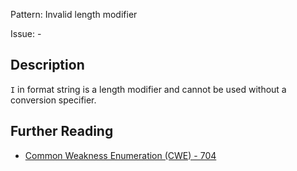 Pattern: Invalid length modifier

Issue: -

## Description

`I` in format string is a length modifier and cannot be used without a conversion specifier.

## Further Reading

* [Common Weakness Enumeration (CWE) - 704](https://cwe.mitre.org/data/definitions/704.html)